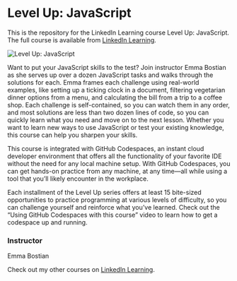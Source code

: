 # Level Up: JavaScript
This is the repository for the LinkedIn Learning course Level Up: JavaScript. The full course is available from [LinkedIn Learning][lil-course-url].

![Level Up: JavaScript][lil-thumbnail-url] 

Want to put your JavaScript skills to the test? Join instructor Emma Bostian as she serves up over a dozen JavaScript tasks and walks through the solutions for each. Emma frames each challenge using real-world examples, like setting up a ticking clock in a document, filtering vegetarian dinner options from a menu, and calculating the bill from a trip to a coffee shop. Each challenge is self-contained, so you can watch them in any order, and most solutions are less than two dozen lines of code, so you can quickly learn what you need and move on to the next lesson. Whether you want to learn new ways to use JavaScript or test your existing knowledge, this course can help you sharpen your skills.

This course is integrated with GitHub Codespaces, an instant cloud developer environment that offers all the functionality of your favorite IDE without the need for any local machine setup. With GitHub Codespaces, you can get hands-on practice from any machine, at any time—all while using a tool that you’ll likely encounter in the workplace.

Each installment of the Level Up series offers at least 15 bite-sized opportunities to practice programming at various levels of difficulty, so you can challenge yourself and reinforce what you’ve learned. Check out the “Using GitHub Codespaces with this course” video to learn how to get a codespace up and running.


### Instructor

Emma Bostian
                            


                            

Check out my other courses on [LinkedIn Learning](https://www.linkedin.com/learning/instructors/emma-bostian).

[lil-course-url]: https://www.linkedin.com/learning/level-up-javascript
[lil-thumbnail-url]: https://media.licdn.com/dms/image/D560DAQFdlZNbwSB6xA/learning-public-crop_675_1200/0/1682445111543?e=2147483647&v=beta&t=w3OjUpBUvALzJgrP6cPuDCYwgltk6pFpTR8Vd_MsDKM

